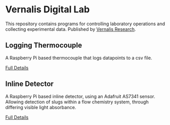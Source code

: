 # Vernalis Digital Lab

This repository contains programs for controlling laboratory operations and collecting experimental data. Published by [Vernalis Research][vr].

## Logging Thermocouple

A Raspberry Pi based thermocouple that logs datapoints to a csv file.

[Full Details][thermo]

## Inline Detector

A Raspberry Pi based inline detector, using an Adafruit AS7341 sensor. Allowing detection of slugs within a flow chemistry system, through differing visible light absorbance. 

[Full Details][inline]


[vr]: https://www.vernalis.com/
[thermo]: Logging%20Thermocouple
[inline]: Inline%20Detector